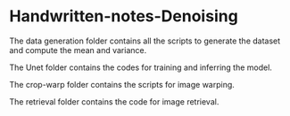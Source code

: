 # Handwritten-notes-Denoising

The data generation folder contains all the scripts to generate the dataset and compute the mean and variance.

The Unet folder contains the codes for training and inferring the model.

The crop-warp folder contains the scripts for image warping.

The retrieval folder contains the code for image retrieval.
